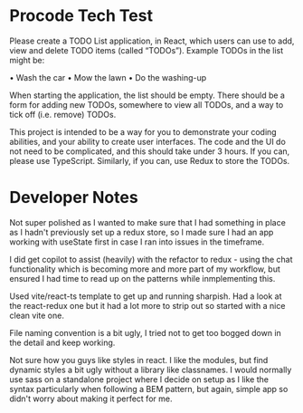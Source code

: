 # Procode Tech Test

Please create a TODO List application, in React, which users can use to add, view and delete TODO items (called “TODOs”). Example TODOs in the list might be:

•        Wash the car
•        Mow the lawn
•        Do the washing-up 
 
When starting the application, the list should be empty. There should be a form for adding new TODOs, somewhere to view all TODOs, and a way to tick off (i.e. remove) TODOs. 
 
This project is intended to be a way for you to demonstrate your coding abilities, and your ability to create user interfaces. The code and the UI do not need to be complicated, and this should take under 3 hours. If you can, please use TypeScript. Similarly, if you can, use Redux to store the TODOs. 

# Developer Notes

Not super polished as I wanted to make sure that I had something in place as I hadn't previously set up a redux store, so I made sure I had an app working with useState first in case I ran into issues in the timeframe. 

I did get copilot to assist (heavily) with the refactor to redux - using the chat functionality which is becoming more and more part of my workflow, but ensured I had time to read up on the patterns while inmplementing this.

Used vite/react-ts template to get up and running sharpish. Had a look at the react-redux one but it had a lot more to strip out so started with a nice clean vite one.

File naming convention is a bit ugly, I tried not to get too bogged down in the detail and keep working.

Not sure how you guys like styles in react. I like the modules, but find dynamic styles a bit ugly without a library like classnames. I would normally use sass on a standalone project where I decide on setup as I like the syntax particularly when following a BEM pattern, but again, simple app so didn't worry about making it perfect for me.
